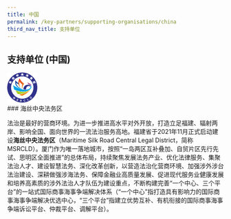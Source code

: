 ```yaml
---
title: 中国
permalink: /key-partners/supporting-organisations/china
third_nav_title: 支持单位
---
```

<style>
   
  .img-logo img {
    max-height: 70px;
    width: auto; 
    margin-left: 0; 
    }

</style>

## 支持单位 (中国)

<div class="img-logo bc-logo">
  <img src="/images/logo-msrcld.png" title="MSRCLD Logo" alt="MSRCLD Logo">
</div>
### 海丝中央法务区

法治是最好的营商环境。为进一步推进高水平对外开放，打造立足福建、辐射两岸、影响全国、面向世界的一流法治服务高地。福建省于2021年11月正式启动建设<b>海丝中央法务区</b>（Maritime Silk Road Central Legal District，简称MSRCLD）。厦门作为唯一落地城市，按照“一岛两区互补叠加、自贸片区先行先试、思明区全面推进”的总体布局，持续聚焦发展法务产业、优化法律服务、集聚法治人才、建设智慧法务、深化改革创新，以营造法治化营商环境、加强涉外涉台法治建设、深耕做强涉海法务、保障金融业高质量发展、促进现代服务业健康发展和培养高素质的涉外法治人才队伍为建设重点，不断构建完善“一个中心、三个平台”的一站式国际商事海事争端解决体系（“一个中心”指打造具有影响力的国际商事海事争端解决优选中心，“三个平台”指建立优势互补、有机衔接的国际商事海事争端诉讼平台、仲裁平台、调解平台）。
